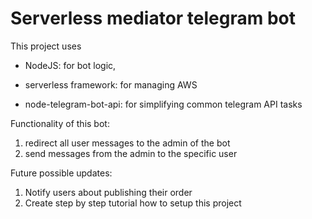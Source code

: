 # Serverless mediator telegram bot

This project uses 

- NodeJS: for bot logic, 

- serverless framework: for managing AWS

- node-telegram-bot-api: for simplifying common telegram API tasks

  

Functionality of this bot:

1. redirect all user messages to the admin of the bot
2. send messages from the admin to the specific user



Future possible updates: 

1. Notify users about publishing their order
2. Create step by step tutorial how to setup this project 